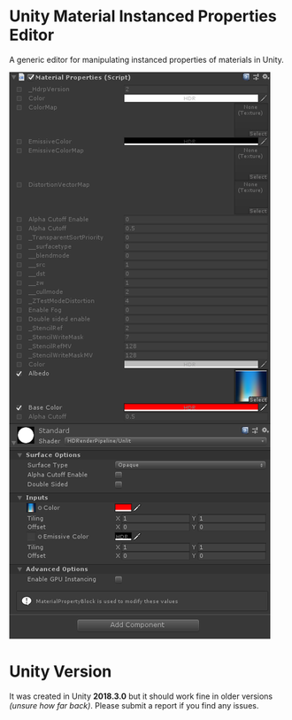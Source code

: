 # Unity Material Instanced Properties Editor
A generic editor for manipulating instanced properties of materials in Unity.

![Screenshot of the editor in Unity](Screenshot.png?raw=true)

# Unity Version
It was created in Unity **2018.3.0** but it should work fine in older versions _(unsure how far back)_. Please submit a report if you find any issues.
